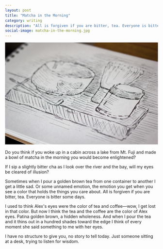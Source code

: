 ```yaml
---
layout: post
title: "Matcha in the Morning"
category: writing
description: "All is forgiven if you are bitter, tea. Everyone is bitter some days."
social-image: matcha-in-the-morning.jpg
---
```


![Matcha](/img/matcha-in-the-morning.jpg)

Do you think if you woke up in a cabin across a lake from Mt. Fuji and made a bowl of matcha in the morning you would become enlightened?

If I sip a slightly bitter cha as I look over the river and the bay, will my eyes be cleared of illusion?

Sometimes when I pour a golden brown tea from one container to another I get a little sad. Or some unnamed emotion, the emotion you get when you see a color that holds the things you care about. All is forgiven if you are bitter, tea. Everyone is bitter some days.

I used to think Alex's eyes were the color of tea and coffee—wow, I get lost in that color. But now I think the tea and the coffee are the color of Alex eyes. Patina golden brown, a hidden wholeness. And when I pour the tea and it thins out in a hundred shades toward the edge I think of every moment she said something to me with her eyes.

I have no structure to give you, no story to tell today. Just someone sitting at a desk, trying to listen for wisdom.
